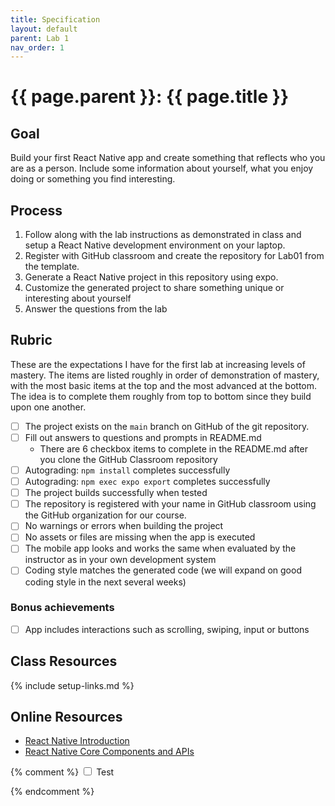 ```yaml
---
title: Specification
layout: default
parent: Lab 1
nav_order: 1
---
```


# {{ page.parent }}: {{ page.title }}

## Goal

Build your first React Native app and create something that reflects who you are
as a person. Include some information about yourself, what you enjoy doing or
something you find interesting.

## Process

1. Follow along with the lab instructions as demonstrated in class and setup a
   React Native development environment on your laptop.
2. Register with GitHub classroom and create the repository for Lab01 from the
   template.
3. Generate a React Native project in this repository using expo.
4. Customize the generated project to share something unique or interesting
   about yourself
5. Answer the questions from the lab

## Rubric

These are the expectations I have for the first lab at increasing levels of
mastery. The items are listed roughly in order of demonstration of mastery, with
the most basic items at the top and the most advanced at the bottom. The idea is
to complete them roughly from top to bottom since they build upon one another.

- [ ] The project exists on the `main` branch on GitHub of the git repository.
- [ ] Fill out answers to questions and prompts in README.md
    - There are 6 checkbox items to complete in the README.md after you clone the
    GitHub Classroom repository
- [ ] Autograding: `npm install` completes successfully
- [ ] Autograding: `npm exec expo export` completes successfully
- [ ] The project builds successfully when tested
- [ ] The repository is registered with your name in GitHub classroom using the
  GitHub organization for our course.
- [ ] No warnings or errors when building the project
- [ ] No assets or files are missing when the app is executed
- [ ] The mobile app looks and works the same when evaluated by the instructor
  as in your own development system
- [ ] Coding style matches the generated code (we will expand on good coding
  style in the next several weeks)

### Bonus achievements

- [ ] App includes interactions such as scrolling, swiping, input or buttons

## Class Resources

{% include setup-links.md %}

## Online Resources

- [React Native Introduction](https://reactnative.dev/docs/getting-started)
- [React Native Core Components and APIs](https://reactnative.dev/docs/components-and-apis)


{% comment %}
<input type="checkbox" id="test" /> <label for="test">Test</label>


<script>
var Thingy = function () {}

Thingy.prototype.setState = function(state) {
  localStorage.setItem('checked', state);
}

Thingy.prototype.getState = function() {
  return localStorage.getItem('checked');
}

function init() {
  var app = new App();
  var state = app.getState();
  var checkbox = document.querySelector('#test');

  if (state == 'true') {
    checkbox.checked = true;
  }

  checkbox.addEventListener('click', function() {
      app.setState(checkbox.checked);
  });
}

init();
</script>

{% endcomment %}

